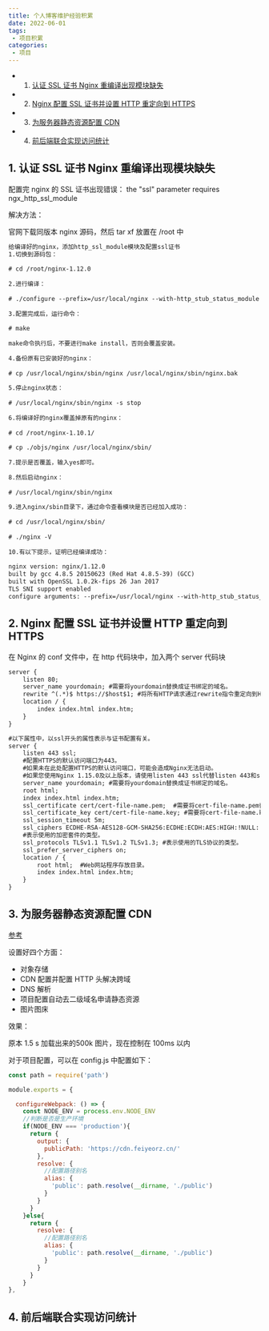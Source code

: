 ```yaml
---
title: 个人博客维护经验积累
date: 2022-06-01
tags:
 - 项目积累
categories:
 - 项目
---
```


<!-- vscode-markdown-toc -->
* 1. [认证 SSL 证书 Nginx 重编译出现模块缺失](#SSLNginx)
* 2. [Nginx 配置 SSL 证书并设置 HTTP 重定向到 HTTPS](#NginxSSLHTTPHTTPS)
* 3. [为服务器静态资源配置 CDN](#CDN)
* 4. [前后端联合实现访问统计](#)

<!-- vscode-markdown-toc-config
	numbering=true
	autoSave=true
	/vscode-markdown-toc-config -->
<!-- /vscode-markdown-toc -->


##  1. <a name='SSLNginx'></a>认证 SSL 证书 Nginx 重编译出现模块缺失

配置完 nginx 的 SSL 证书出现错误： the "ssl" parameter requires ngx_http_ssl_module

解决方法：

官网下载同版本 nginx 源码，然后 tar xf 放置在 /root 中

```xml
给编译好的nginx，添加http_ssl_module模块及配置ssl证书
1.切换到源码包：
 
# cd /root/nginx-1.12.0
 
2.进行编译：
 
# ./configure --prefix=/usr/local/nginx --with-http_stub_status_module --with-http_ssl_module
 
3.配置完成后，运行命令：
 
# make
 
make命令执行后，不要进行make install，否则会覆盖安装。
 
4.备份原有已安装好的nginx：
 
# cp /usr/local/nginx/sbin/nginx /usr/local/nginx/sbin/nginx.bak
 
5.停止nginx状态：
 
# /usr/local/nginx/sbin/nginx -s stop
 
6.将编译好的nginx覆盖掉原有的nginx：
 
# cd /root/nginx-1.10.1/
 
# cp ./objs/nginx /usr/local/nginx/sbin/
 
7.提示是否覆盖，输入yes即可。
 
8.然后启动nginx：
 
# /usr/local/nginx/sbin/nginx
 
9.进入nginx/sbin目录下，通过命令查看模块是否已经加入成功：
 
# cd /usr/local/nginx/sbin/
 
# ./nginx -V
 
10.有以下提示，证明已经编译成功：
 
nginx version: nginx/1.12.0
built by gcc 4.8.5 20150623 (Red Hat 4.8.5-39) (GCC)
built with OpenSSL 1.0.2k-fips 26 Jan 2017
TLS SNI support enabled
configure arguments: --prefix=/usr/local/nginx --with-http_stub_status_module --with-http_ssl_module
```

##  2. <a name='NginxSSLHTTPHTTPS'></a>Nginx 配置 SSL 证书并设置 HTTP 重定向到 HTTPS

在 Nginx 的 conf 文件中，在 http 代码块中，加入两个 server 代码块

```xml
server {
    listen 80;
    server_name yourdomain; #需要将yourdomain替换成证书绑定的域名。
    rewrite ^(.*)$ https://$host$1; #将所有HTTP请求通过rewrite指令重定向到HTTPS。
    location / {
        index index.html index.htm;
    }
}

#以下属性中，以ssl开头的属性表示与证书配置有关。
server {
    listen 443 ssl;
    #配置HTTPS的默认访问端口为443。
    #如果未在此处配置HTTPS的默认访问端口，可能会造成Nginx无法启动。
    #如果您使用Nginx 1.15.0及以上版本，请使用listen 443 ssl代替listen 443和ssl on。
    server_name yourdomain; #需要将yourdomain替换成证书绑定的域名。
    root html;
    index index.html index.htm;
    ssl_certificate cert/cert-file-name.pem;  #需要将cert-file-name.pem替换成已上传的证书文件的名称。
    ssl_certificate_key cert/cert-file-name.key; #需要将cert-file-name.key替换成已上传的证书私钥文件的名称。
    ssl_session_timeout 5m;
    ssl_ciphers ECDHE-RSA-AES128-GCM-SHA256:ECDHE:ECDH:AES:HIGH:!NULL:!aNULL:!MD5:!ADH:!RC4;
    #表示使用的加密套件的类型。
    ssl_protocols TLSv1.1 TLSv1.2 TLSv1.3; #表示使用的TLS协议的类型。
    ssl_prefer_server_ciphers on;
    location / {
        root html;  #Web网站程序存放目录。
        index index.html index.htm;
    }
}
```

##  3. <a name='CDN'></a>为服务器静态资源配置 CDN

[参考](https://www.bilibili.com/video/BV1Dt41137VD?from=search&seid=14127734098783589772&spm_id_from=333.337.0.0)

设置好四个方面：

- 对象存储
- CDN 配置并配置 HTTP 头解决跨域
- DNS 解析
- 项目配置自动去二级域名申请静态资源
- 图片图床

效果：

原本 1.5 s 加载出来的500k 图片，现在控制在 100ms 以内


对于项目配置，可以在 config.js 中配置如下：

```js
const path = require('path')

module.exports = {

  configureWebpack: () => {
    const NODE_ENV = process.env.NODE_ENV
    //判断是否是生产环境
    if(NODE_ENV === 'production'){
      return {
        output: {
          publicPath: 'https://cdn.feiyeorz.cn/'
        },
        resolve: {
          //配置路径别名
          alias: {
            'public': path.resolve(__dirname, './public') 
          }
        }
      }
    }else{
      return {
        resolve: {
          //配置路径别名
          alias: {
            'public': path.resolve(__dirname, './public') 
          }
        }
      }
    }
},
```

##  4. <a name=''></a>前后端联合实现访问统计

